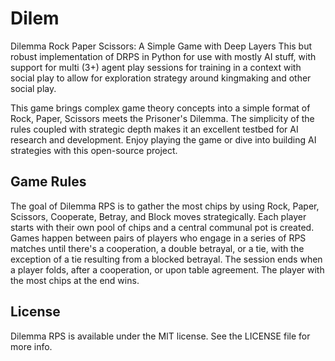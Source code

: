 # Dilem
Dilemma Rock Paper Scissors: A Simple Game with Deep Layers
This but robust implementation of DRPS in Python for use with mostly AI stuff, with support for multi (3+) agent play sessions for training in a context with social play to allow for exploration strategy around kingmaking and other social play.

This game brings complex game theory concepts into a simple format of Rock, Paper, Scissors meets the Prisoner's Dilemma. The simplicity of the rules coupled with strategic depth makes it an excellent testbed for AI research and development. Enjoy playing the game or dive into building AI strategies with this open-source project.

## Game Rules

The goal of Dilemma RPS is to gather the most chips by using Rock, Paper, Scissors, Cooperate, Betray, and Block moves strategically. Each player starts with their own pool of chips and a central communal pot is created. Games happen between pairs of players who engage in a series of RPS matches until there's a cooperation, a double betrayal, or a tie, with the exception of a tie resulting from a blocked betrayal. The session ends when a player folds, after a cooperation, or upon table agreement. The player with the most chips at the end wins.

## License
Dilemma RPS is available under the MIT license. See the LICENSE file for more info.
